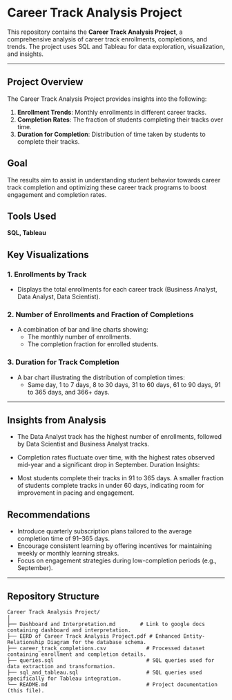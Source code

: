 # **Career Track Analysis Project**

This repository contains the **Career Track Analysis Project**, a comprehensive analysis of career track enrollments, completions, and trends. The project uses SQL and Tableau for data exploration, visualization, and insights.

---

## **Project Overview**
The Career Track Analysis Project provides insights into the following:
1. **Enrollment Trends**: Monthly enrollments in different career tracks.
2. **Completion Rates**: The fraction of students completing their tracks over time.
3. **Duration for Completion**: Distribution of time taken by students to complete their tracks.

## **Goal**
The results aim to assist in understanding student behavior towards career track completion and optimizing these career track programs to boost engagement and completion rates.

## **Tools Used**
**SQL, Tableau**

## **Key Visualizations**
### 1. **Enrollments by Track**
   - Displays the total enrollments for each career track (Business Analyst, Data Analyst, Data Scientist).

### 2. **Number of Enrollments and Fraction of Completions**
   - A combination of bar and line charts showing:
     - The monthly number of enrollments.
     - The completion fraction for enrolled students.

### 3. **Duration for Track Completion**
   - A bar chart illustrating the distribution of completion times:
     - Same day, 1 to 7 days, 8 to 30 days, 31 to 60 days, 61 to 90 days, 91 to 365 days, and 366+ days.

---

## **Insights from Analysis**

- The Data Analyst track has the highest number of enrollments, followed by Data Scientist and Business Analyst tracks.
  
- Completion rates fluctuate over time, with the highest rates observed mid-year and a significant drop in September.
Duration Insights:

- Most students complete their tracks in 91 to 365 days. A smaller fraction of students complete tracks in under 60 days, indicating room for improvement in pacing and engagement.

## **Recommendations**

- Introduce quarterly subscription plans tailored to the average completion time of 91–365 days.
- Encourage consistent learning by offering incentives for maintaining weekly or monthly learning streaks.
- Focus on engagement strategies during low-completion periods (e.g., September).

 ---

## **Repository Structure**
```plaintext
Career Track Analysis Project/
│
├── Dashboard and Interpretation.md        # Link to google docs containing dashboard and interpretation.
├── EERD of Career Track Analysis Project.pdf # Enhanced Entity-Relationship Diagram for the database schema.
├── career_track_completions.csv             # Processed dataset containing enrollment and completion details.
├── queries.sql                              # SQL queries used for data extraction and transformation.
├── sql_and_tableau.sql                      # SQL queries used specifically for Tableau integration.
└── README.md                                # Project documentation (this file).
